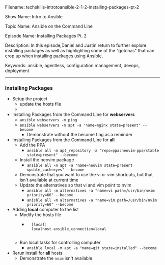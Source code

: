 Filename: techskills-introtoansible-2-1-2-installing-packages-pt-2

Show Name: Intro to Ansible

Topic Name: Ansible on the Command Line

Episode Name: Installing Packages Pt. 2

Description: 
In this episode,Daniel and Justin return to further explore installing packages as well as highlighting some of the "gotchas" that can crop up when installing packages using Ansible.

Keywords: ansible, agentless, configuration management,
			devops, deployment

---

### Installing Packages
+ Setup the project
	- update the hosts file
	- 
+ Installing Packages from the Command Line for __webservers__
	- `ansible webservers -m ping`
	- `ansible webservers -m apt -a "name=nginx state=present" --become`
		* Demonstrate without the become flag as a reminder
+ Installing Packages from the Command Line for __all__
	* Add the PPA	
		- `ansible all -m apt_repository -a "repo=ppa:neovim-ppa/stable state=present" --become`
	* Install the neovim package
		- `ansible all -m apt -a "name=neovim state=present update_cache=yes" --become`
	* Demonstrate that you want to use the vi or vim shortcuts, but that isn't available at current time
	* Update the alternatives so that vi and vim point to nvim
		- `ansible all -m alternatives -a "name=vi path=/usr/bin/nvim priority=60" --become`
		- `anisble all -m alternatives -a "name=vim path=/usr/bin/nvim priority=60" --become`
+ Adding __local__ computer to the list
	* Modify the hosts file 
		- ```
			[local]
			localhost ansible_connection=local
		```
	* Run local tasks for controlling computer
		- `ansible local -m apt -a "name=git state=installed" --become`
+ Rerun install for __all__ hosts
	* Demonstrate the `nvim` isn't available

